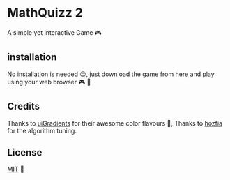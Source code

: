 # MathQuizz 2
A simple yet interactive Game 🎮

## installation
No installation is needed 😊, just download the game from [here](https://github.com/develectro/MathQuizz2/releases/download/v2.11.19/MathQuizz2_v2.11.19.html) and play using your web browser 🎮 🎯

## Credits
Thanks to [uiGradients](https://uigradients.com/#NeonLife) for their awesome color flavours 🎨,
Thanks to  [hozfia](https://github.com/hozfia) for the algorithm tuning.

## License
[MIT](https://choosealicense.com/licenses/mit/) 📜
